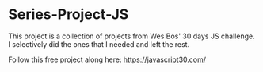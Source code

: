 # Series-Project-JS

This project is a collection of projects from Wes Bos' 30 days JS challenge. I selectively did the ones that I needed and left the rest. 

Follow this free project along here: https://javascript30.com/
